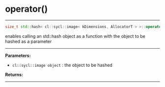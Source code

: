 # operator()

---

```cpp
size_t std::hash< cl::sycl::image< kDimensions, AllocatorT > >::operator()(const cl::sycl::image< kDimensions, AllocatorT > &object) const
```


enables calling an std::hash object as a function with the object to be hashed as a parameter 


---
**Parameters:**

 - `cl::sycl::image object`
: the object to be hashed 

**Returns:** 

---
